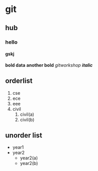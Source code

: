 # git
## hub
### hello
#### gskj

**bold data**
__another bold__
*gitworkshop*
_**italic**_
## orderlist
1. cse
2. ece
3. eee
4. civil
   1. civil(a)
   2. civil(b)
## unorder list
- year1
- year2
   * year2(a)
   * year2(b)
